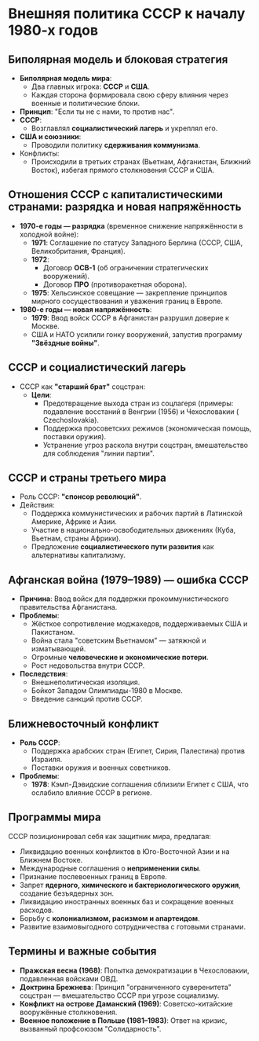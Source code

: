 # Внешняя политика СССР к началу 1980-х годов

## Биполярная модель и блоковая стратегия
- **Биполярная модель мира**:
  - Два главных игрока: **СССР** и **США**.
  - Каждая сторона формировала свою сферу влияния через военные и политические блоки.
- **Принцип**: "Если ты не с нами, то против нас".
- **СССР**:
  - Возглавлял **социалистический лагерь** и укреплял его.
- **США и союзники**:
  - Проводили политику **сдерживания коммунизма**.
- Конфликты:
  - Происходили в третьих странах (Вьетнам, Афганистан, Ближний Восток), избегая прямого столкновения СССР и США.

## Отношения СССР с капиталистическими странами: разрядка и новая напряжённость
- **1970-е годы — разрядка** (временное снижение напряжённости в холодной войне):
  - **1971**: Соглашение по статусу Западного Берлина (СССР, США, Великобритания, Франция).
  - **1972**:
    - Договор **ОСВ-1** (об ограничении стратегических вооружений).
    - Договор **ПРО** (противоракетная оборона).
  - **1975**: Хельсинское совещание — закрепление принципов мирного сосуществования и уважения границ в Европе.
- **1980-е годы — новая напряжённость**:
  - **1979**: Ввод войск СССР в Афганистан разрушил доверие к Москве.
  - США и НАТО усилили гонку вооружений, запустив программу **"Звёздные войны"**.

## СССР и социалистический лагерь
- СССР как **"старший брат"** соцстран:
  - **Цели**:
    - Предотвращение выхода стран из соцлагеря (примеры: подавление восстаний в Венгрии (1956) и Чехословакии ( Czechoslovakia).
    - Поддержка просоветских режимов (экономическая помощь, поставки оружия).
    - Устранение угроз раскола внутри соцстран, вмешательство для соблюдения "линии партии".

## СССР и страны третьего мира
- Роль СССР: **"спонсор революций"**.
- Действия:
  - Поддержка коммунистических и рабочих партий в Латинской Америке, Африке и Азии.
  - Участие в национально-освободительных движениях (Куба, Вьетнам, страны Африки).
  - Предложение **социалистического пути развития** как альтернативы капитализму.

## Афганская война (1979–1989) — ошибка СССР
- **Причина**: Ввод войск для поддержки прокоммунистического правительства Афганистана.
- **Проблемы**:
  - Жёсткое сопротивление моджахедов, поддерживаемых США и Пакистаном.
  - Война стала "советским Вьетнамом" — затяжной и изматывающей.
  - Огромные **человеческие и экономические потери**.
  - Рост недовольства внутри СССР.
- **Последствия**:
  - Внешнеполитическая изоляция.
  - Бойкот Западом Олимпиады-1980 в Москве.
  - Введение санкций против СССР.

## Ближневосточный конфликт
- **Роль СССР**:
  - Поддержка арабских стран (Египет, Сирия, Палестина) против Израиля.
  - Поставки оружия и военных советников.
- **Проблемы**:
  - **1978**: Кэмп-Дэвидские соглашения сблизили Египет с США, что ослабило влияние СССР в регионе.

## Программы мира
СССР позиционировал себя как защитник мира, предлагая:
- Ликвидацию военных конфликтов в Юго-Восточной Азии и на Ближнем Востоке.
- Международные соглашения о **неприменении силы**.
- Признание послевоенных границ в Европе.
- Запрет **ядерного, химического и бактериологического оружия**, создание безъядерных зон.
- Ликвидацию иностранных военных баз и сокращение военных расходов.
- Борьбу с **колониализмом, расизмом и апартеидом**.
- Развитие взаимовыгодного сотрудничества с готовыми странами.

## Термины и важные события
- **Пражская весна (1968)**: Попытка демократизации в Чехословакии, подавленная войсками ОВД.
- **Доктрина Брежнева**: Принцип "ограниченного суверенитета" соцстран — вмешательство СССР при угрозе социализму.
- **Конфликт на острове Даманский (1969)**: Советско-китайские вооружённые столкновения.
- **Военное положение в Польше (1981–1983)**: Ответ на кризис, вызванный профсоюзом "Солидарность".
